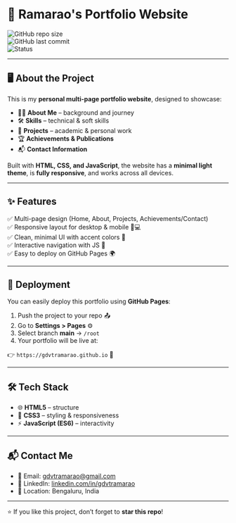 # 🌟 Ramarao's Portfolio Website  

![GitHub repo size](https://img.shields.io/github/repo-size/gdvtramarao/portfolio-ramarao?color=blue&style=flat-square)  
![GitHub last commit](https://img.shields.io/github/last-commit/gdvtramarao/portfolio-ramarao?color=green&style=flat-square)  
![Status](https://img.shields.io/badge/Status-Active-success?style=flat-square)  

---

## 🖥️ About the Project  
This is my **personal multi-page portfolio website**, designed to showcase:  
- 👨‍💻 **About Me** – background and journey  
- 🛠️ **Skills** – technical & soft skills  
- 📂 **Projects** – academic & personal work  
- 🏆 **Achievements & Publications**  
- 📬 **Contact Information**  

Built with **HTML, CSS, and JavaScript**, the website has a **minimal light theme**, is **fully responsive**, and works across all devices.  

---

## ✨ Features  
✅ Multi-page design (Home, About, Projects, Achievements/Contact)  
✅ Responsive layout for desktop & mobile 📱💻  
✅ Clean, minimal UI with accent colors 🎨  
✅ Interactive navigation with JS 🔗  
✅ Easy to deploy on GitHub Pages 🌍  

---

## 🚀 Deployment  

You can easily deploy this portfolio using **GitHub Pages**:  

1. Push the project to your repo 📤  
2. Go to **Settings > Pages** ⚙️  
3. Select branch **main** → `/root`  
4. Your portfolio will be live at:  

👉 `https://gdvtramarao.github.io` 🎉  

---

## 🛠️ Tech Stack  

- 🌐 **HTML5** – structure  
- 🎨 **CSS3** – styling & responsiveness  
- ⚡ **JavaScript (ES6)** – interactivity  

---

## 📬 Contact Me  

- 📧 Email: [gdvtramarao@gmail.com](mailto:gdvtramarao@gmail.com)  
- 💼 LinkedIn: [linkedin.com/in/gdvtramarao](https://linkedin.com/in/gdvtramarao)  
- 📍 Location: Bengaluru, India  

---

⭐ If you like this project, don’t forget to **star this repo**!  
